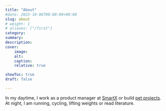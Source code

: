 ```yaml
---
title: "About"  
#date: 2023-10-06T00:00:00+00:00
slug: about
# weight: 1
# aliases: ["/first"]
category:
summary:
description:
cover:
    image:
    alt:
    caption:
    relative: true

showToc: true
draft: false

---
```


In my daytime, I work as a product manager at [SmartX]() or build [pet projects]().   
At night, I am running, cycling, lifting weights or read literature.